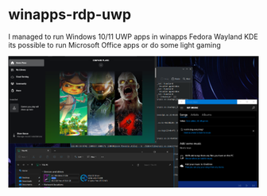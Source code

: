 # winapps-rdp-uwp
I managed to run Windows 10/11 UWP apps in winapps Fedora Wayland KDE its possible to run Microsoft Office apps or do some light gaming
<div style="position:relative; display: flex; flex-wrap: nowrap;"> 
    <img style='position:absolute; z-index:1;' src='sample.png' alt="sample.png"/>
</div> 
